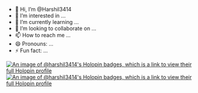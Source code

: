 - 👋 Hi, I’m @Harshil3414
- 👀 I’m interested in ...
- 🌱 I’m currently learning ...
- 💞️ I’m looking to collaborate on ...
- 📫 How to reach me ...
- 😄 Pronouns: ...
- ⚡ Fun fact: ...

<!---
Harshil3414/Harshil3414 is a ✨ special ✨ repository because its `README.md` (this file) appears on your GitHub profile.
You can click the Preview link to take a look at your changes.
--->
[![An image of @harshil3414's Holopin badges, which is a link to view their full Holopin profile](https://holopin.me/harshil3414)](https://holopin.io/@harshil3414)
[![An image of @harshil3414's Holopin badges, which is a link to view their full Holopin profile](https://holopin.me/harshil3414)](https://holopin.io/@harshil3414)
